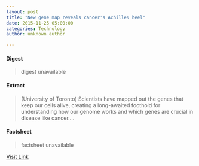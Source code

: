```yaml
---
layout: post
title: "New gene map reveals cancer's Achilles heel"
date: 2015-11-25 05:00:00
categories: Technology
author: unknown author

---
```



#### Digest
>digest unavailable

#### Extract
>(University of Toronto) Scientists have mapped out the genes that keep our cells alive, creating a long-awaited foothold for understanding how our genome works and which genes are crucial in disease like cancer....

#### Factsheet
>factsheet unavailable

[Visit Link](http://www.eurekalert.org/pub_releases/2015-11/uot-ngm112515.php)


